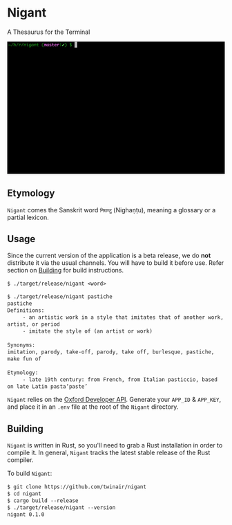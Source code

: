 # Nigant
A Thesaurus for the Terminal

![Mura](./resources/nigant.gif)

## Etymology
`Nigant` comes the Sanskrit word `निघण्टु` (Nighaṇṭu), meaning a glossary or a partial lexicon.

## Usage
Since the current version of the application is a beta release, we do **not** distribute it via the usual channels. You will have to build it before use. Refer section on [Building](#Building) for build instructions.

```
$ ./target/release/nigant <word> 
```

```
$ ./target/release/nigant pastiche                                                                                                 
pastiche
Definitions:
	 - an artistic work in a style that imitates that of another work, artist, or period
	 - imitate the style of (an artist or work)

Synonyms:
imitation, parody, take-off, parody, take off, burlesque, pastiche, make fun of

Etymology:
	 - late 19th century: from French, from Italian pasticcio, based on late Latin pasta‘paste’
```

`Nigant` relies on the [Oxford Developer API](https://developer.oxforddictionaries.com/). Generate your `APP_ID` & `APP_KEY`, and place it in an `.env` file at the root of the `Nigant` directory.

## Building
`Nigant` is written in Rust, so you'll need to grab a Rust installation in order to compile it. In general, `Nigant` tracks the latest stable release of the Rust compiler.

To build `Nigant`:
```
$ git clone https://github.com/twinair/nigant
$ cd nigant
$ cargo build --release
$ ./target/release/nigant --version
nigant 0.1.0
```

